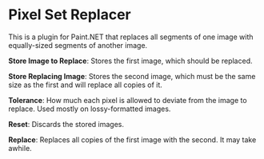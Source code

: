 # Pixel Set Replacer
This is a plugin for Paint.NET that replaces all segments of one image with equally-sized segments of another image.

**Store Image to Replace**: Stores the first image, which should be replaced.  

**Store Replacing Image**: Stores the second image, which must be the same size as the first and will replace all copies of it.  

**Tolerance**: How much each pixel is allowed to deviate from the image to replace. Used mostly on lossy-formatted images.

**Reset**: Discards the stored images.

**Replace**: Replaces all copies of the first image with the second. It may take awhile.
